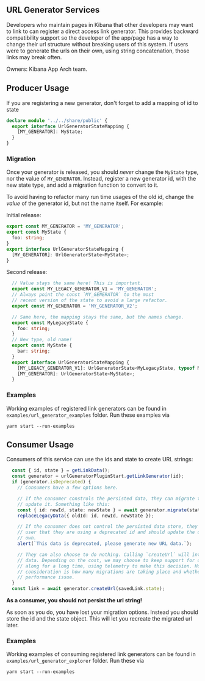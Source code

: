## URL Generator Services

Developers who maintain pages in Kibana that other developers may want to link to
can register a direct access link generator. This provides backward compatibility support
so the developer of the app/page has a way to change their url structure without
breaking users of this system.  If users were to generate the urls on their own, 
using string concatenation, those links may break often.

Owners: Kibana App Arch team.

## Producer Usage

If you are registering a new generator, don't forget to add a mapping of id to state

```ts
declare module '../../share/public' {
  export interface UrlGeneratorStateMapping {
    [MY_GENERATOR]: MyState;
  }
}
```

### Migration

Once your generator is released, you should *never* change the `MyState` type, nor the value of `MY_GENERATOR`.
Instead, register a new generator id, with the new state type, and add a migration function to convert to it.

To avoid having to refactor many run time usages of the old id, change the _value_ of the generator id, but not
the name itself. For example:

Initial release:
```ts
export const MY_GENERATOR = 'MY_GENERATOR';
export const MyState {
  foo: string;
}
export interface UrlGeneratorStateMapping {
  [MY_GENERATOR]: UrlGeneratorState<MyState>;
}
```

Second release:
```ts
  // Value stays the same here! This is important.
  export const MY_LEGACY_GENERATOR_V1 = 'MY_GENERATOR';
  // Always point the const `MY_GENERATOR` to the most
  // recent version of the state to avoid a large refactor.
  export const MY_GENERATOR = 'MY_GENERATOR_V2';

  // Same here, the mapping stays the same, but the names change.
  export const MyLegacyState {
    foo: string;
  }
  // New type, old name!
  export const MyState {
    bar: string;
  }
  export interface UrlGeneratorStateMapping {
    [MY_LEGACY_GENERATOR_V1]: UrlGeneratorState<MyLegacyState, typeof MY_GENERATOR, MyState>;
    [MY_GENERATOR]: UrlGeneratorState<MyState>;
  }
```

### Examples

Working examples of registered link generators can be found in `examples/url_generator_examples` folder. Run these
examples via

```
yarn start --run-examples
```

## Consumer Usage

Consumers of this service can use the ids and state to create URL strings:

```ts
  const { id, state } = getLinkData();
  const generator = urlGeneratorPluginStart.getLinkGenerator(id);
  if (generator.isDeprecated) {
    // Consumers have a few options here.

    // If the consumer constrols the persisted data, they can migrate this data and
    // update it. Something like this:
    const { id: newId, state: newState } = await generator.migrate(state);
    replaceLegacyData({ oldId: id, newId, newState });

    // If the consumer does not control the persisted data store, they can warn the
    // user that they are using a deprecated id and should update the data on their
    // own.
    alert(`This data is deprecated, please generate new URL data.`);

    // They can also choose to do nothing. Calling `createUrl` will internally migrate this
    // data. Depending on the cost, we may choose to keep support for deprecated generators
    // along for a long time, using telemetry to make this decision. However another
    // consideration is how many migrations are taking place and whether this is creating a
    // performance issue.
  }
  const link = await generator.createUrl(savedLink.state);
```

**As a consumer, you should not persist the url string!**

As soon as you do, you have lost your migration options. Instead you should store the id
and the state object. This will let you recreate the migrated url later.

### Examples

Working examples of consuming registered link generators can be found in `examples/url_generator_explorer` folder. Run these
via

```
yarn start --run-examples
```
